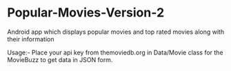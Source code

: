 # Popular-Movies-Version-2
Android app which displays popular movies and top rated movies along with their information

Usage:-
Place your api key from themoviedb.org in Data/Movie class for the MovieBuzz to get data in JSON form. 

